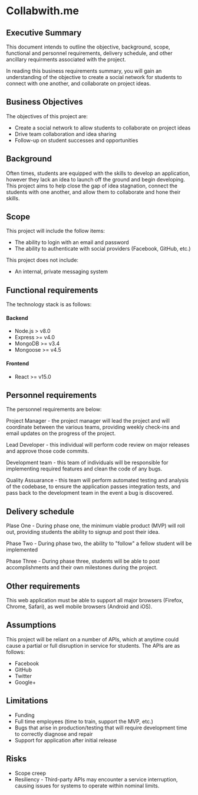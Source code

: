 
# Collabwith.me

## Executive Summary

This document intends to outline the objective, background, scope, functional and personnel requirements, delivery schedule, and other ancillary requirments associated with the project.

In reading this business requirements summary, you will gain an understanding of the objective to create a social network for students to connect with one another, and collaborate on project ideas.

## Business Objectives

The objectives of this project are:

* Create a social network to allow students to collaborate on project ideas
* Drive team collaboration and idea sharing
* Follow-up on student successes and opportunities

## Background

Often times, students are equipped with the skills to develop an application, however they lack an idea to launch off the ground and begin developing. This project aims to help close the gap of idea stagnation, connect the students with one another, and allow them to collaborate and hone their skills.

## Scope

This project will include the follow items:

* The ability to login with an email and password
* The ability to authenticate with social providers (Facebook, GitHub, etc.)

This project does not include:

* An internal, private messaging system

## Functional requirements

The technology stack is as follows:

#### Backend

* Node.js > v8.0
* Express >= v4.0
* MongoDB >= v3.4
* Mongoose >= v4.5

#### Frontend

* React >= v15.0

## Personnel requirements

The personnel requirements are below:

Project Manager - the project manager will lead the project and will coordinate between the various teams, providing weekly check-ins and email updates on the progress of the project.

Lead Developer - this individual will perform code review on major releases and approve those code commits.

Development team - this team of individuals will be responsible for implementing required features and clean the code of any bugs.

Quality Assuarance - this team will perform automated testing and analysis of the codebase, to ensure the application passes integration tests, and pass back to the development team in the event a bug is discovered.

## Delivery schedule

Plase One - During phase one, the minimum viable product (MVP) will roll out, providing students the ability to signup and post their idea.

Phase Two - During phase two, the ability to "follow" a fellow student will be implemented 

Phase Three - During phase three, students will be able to post accomplishments and their own milestones during the project.

## Other requirements

This web application must be able to support all major browsers (Firefox, Chrome, Safari), as well mobile browsers (Android and iOS).

## Assumptions

This project will be reliant on a number of APIs, which at anytime could cause a partial or full disruption in service for students. The APIs are as follows:

* Facebook
* GitHub
* Twitter
* Google+

## Limitations

* Funding 
* Full time employees (time to train, support the MVP, etc.)
* Bugs that arise in production/testing that will require development time to correctly diagnose and repair
* Support for application after initial release

## Risks

* Scope creep
* Resiliency - Third-party APIs may encounter a service interruption, causing issues for systems to operate within nominal limits.
